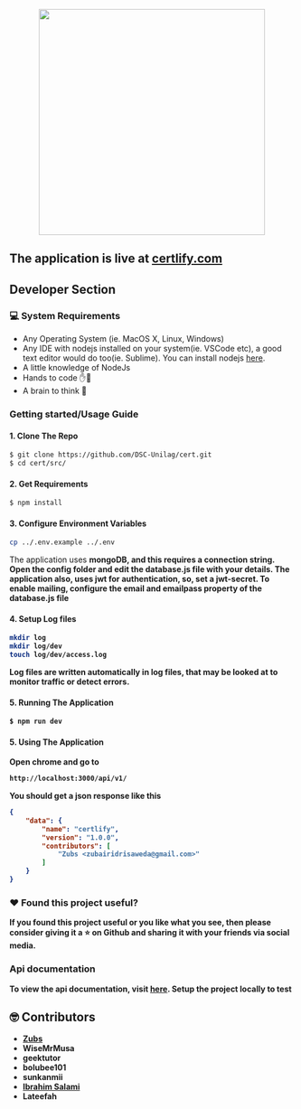 <p align="center">
	<img src="certlify png.png" width="400">
</p>

## The application is live at [certlify.com](https://certlify.com)

##  Developer Section

###  💻 System Requirements
*  Any Operating System (ie. MacOS X, Linux, Windows)
*  Any IDE with nodejs installed on your system(ie. VSCode etc), a good text editor would do too(ie. Sublime). You can install nodejs [here](https://nodejs.org).
*  A little knowledge of NodeJs
*  Hands to code ✋🤚
*  A brain to think 🧠

###  Getting started/Usage Guide

####  1. Clone The Repo
```sh
$ git clone https://github.com/DSC-Unilag/cert.git
$ cd cert/src/
```

####  2. Get Requirements
```sh
$ npm install
```

####  3. Configure Environment Variables
```sh
cp ../.env.example ../.env 
```
The application uses <strong>mongoDB<strong>, and this requires a connection string. Open the config folder and edit the database.js file with your details.
The application also, uses jwt for authentication, so, set a jwt-secret.
To enable mailing, configure the email and emailpass property of the database.js file

#### 4. Setup Log files
```sh
mkdir log
mkdir log/dev
touch log/dev/access.log
```
Log files are written automatically in log files, that may be looked at to monitor traffic or detect errors.

####  5. Running The Application
```sh
$ npm run dev
```

####  5. Using The Application
Open chrome and go to
```sh
http://localhost:3000/api/v1/
```

You should get a json response like this
```json
{
	"data": {
		"name": "certlify",
		"version": "1.0.0",
		"contributors": [
			"Zubs <zubairidrisaweda@gmail.com>"
		]
	}
}
```

### :heart: Found this project useful?
If you found this project useful or you like what you see, then please consider giving it a :star: on Github and sharing it with your friends via social media.

###  Api documentation

To view the api documentation, visit [here](https://documenter.getpostman.com/view/13952131/Tzm2KJdE). Setup the project locally to test

##  🤓 Contributors
*  **[Zubs](https://zubs.github.io)**
*  **WiseMrMusa**
*  **geektutor**
*  **bolubee101**
*  **sunkanmii**
*  **[Ibrahim Salami](https://www.behance.net/ibrahimsalami)**
*  **Lateefah**
